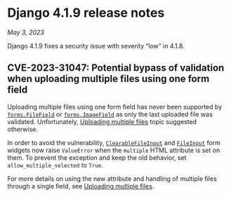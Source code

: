 # Django 4.1.9 release notes

*May 3, 2023*

Django 4.1.9 fixes a security issue with severity “low” in 4.1.8.

## CVE-2023-31047: Potential bypass of validation when uploading multiple files using one form field

Uploading multiple files using one form field has never been supported by
[`forms.FileField`](../ref/forms/fields.md#django.forms.FileField) or [`forms.ImageField`](../ref/forms/fields.md#django.forms.ImageField) as only the last
uploaded file was validated. Unfortunately, [Uploading multiple files](../topics/http/file-uploads.md#uploading-multiple-files)
topic suggested otherwise.

In order to avoid the vulnerability, [`ClearableFileInput`](../ref/forms/widgets.md#django.forms.ClearableFileInput)
and [`FileInput`](../ref/forms/widgets.md#django.forms.FileInput) form widgets now raise `ValueError` when
the `multiple` HTML attribute is set on them. To prevent the exception and
keep the old behavior, set `allow_multiple_selected` to `True`.

For more details on using the new attribute and handling of multiple files
through a single field, see [Uploading multiple files](../topics/http/file-uploads.md#uploading-multiple-files).
